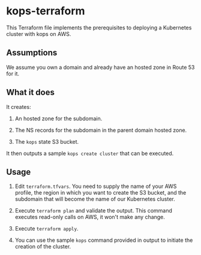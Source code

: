 # kops-terraform

This Terraform file implements the prerequisites to deploying a Kubernetes cluster with kops on AWS.

## Assumptions

We assume you own a domain and already have an hosted zone in Route 53 for it.

## What it does

It creates:

1. An hosted zone for the subdomain.

2. The NS records for the subdomain in the parent domain hosted zone.

3. The `kops` state S3 bucket.

It then outputs a sample `kops create cluster` that can be executed.

## Usage

1. Edit `terraform.tfvars`. You need to supply the name of your AWS profile, the region in which you want to create the S3 bucket, and the subdomain that will become the name of our Kubernetes cluster.

2. Execute `terraform plan` and validate the output. This command executes read-only calls on AWS, it won't make any change.

3. Execute `terraform apply`.

4. You can use the sample `kops` command provided in output to initiate the creation of the cluster.
